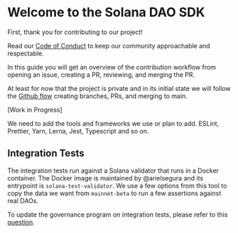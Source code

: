 # Welcome to the Solana DAO SDK

First, thank you for contributing to our project!

Read our [Code of Conduct](./CODE_OF_CONDUCT.md) to keep our community approachable and respectable.

In this guide you will get an overview of the contribution workflow from opening an issue, creating a PR, reviewing, and merging the PR.

At least for now that the project is private and in its initial state we will follow the [Github flow](https://docs.github.com/en/get-started/quickstart/github-flow) creating branches, PRs, and merging to main.

[Work in Progress]

We need to add the tools and frameworks we use or plan to add. ESLint, Prettier, Yarn, Lerna, Jest, Typescript and so on.

## Integration Tests

The integration tests run against a Solana validator that runs in a Docker container. The Docker image is maintained by @arielsegura and its entrypoint is `solana-test-validator`. We use a few options from this tool to copy the data we want from `mainnet-beta` to run a few assertions against real DAOs.

To update the governance program on integration tests, please refer to this [question](https://solana.stackexchange.com/questions/3977/how-can-i-download-a-deployable-program-from-mainnet).
